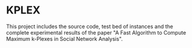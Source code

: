 # KPLEX
This project includes the source code, test bed of instances and the complete experimental results of the paper "A Fast Algorithm to Compute Maximum k-Plexes in Social Network Analysis".
